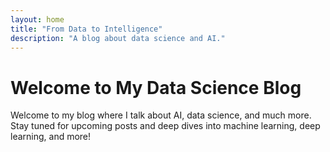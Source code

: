 ```yaml
---
layout: home
title: "From Data to Intelligence"
description: "A blog about data science and AI."
---
```


# Welcome to My Data Science Blog

Welcome to my blog where I talk about AI, data science, and much more. Stay tuned for upcoming posts and deep dives into machine learning, deep learning, and more!
